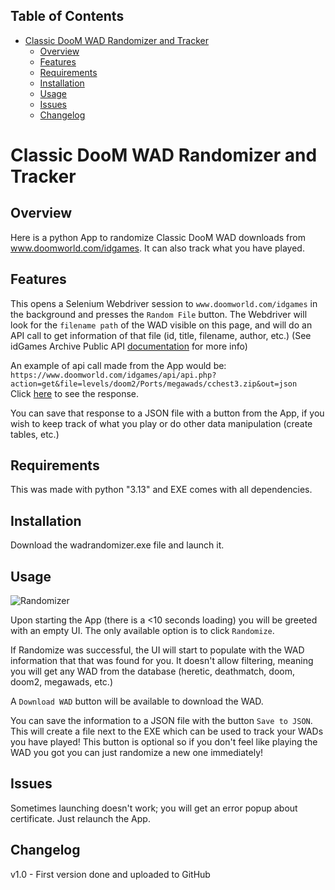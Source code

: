 ## Table of Contents
- [Classic DooM WAD Randomizer and Tracker](#classic-doom-wad-randomizer-and-tracker)
  - [Overview](#overview)
  - [Features](#features)
  - [Requirements](#requirements)
  - [Installation](#installation)
  - [Usage](#usage)
  - [Issues](#issues)
  - [Changelog](#changelog)

# Classic DooM WAD Randomizer and Tracker

## Overview

Here is a python App to randomize Classic DooM WAD downloads from www.doomworld.com/idgames. It can also track what you have played.

## Features

This opens a Selenium Webdriver session to `www.doomworld.com/idgames` in the background and presses the `Random File` button. The Webdriver will look for the `filename path` of the WAD visible on this page, and will do an API call to get information of that file (id, title, filename, author, etc.) (See idGames Archive Public API [documentation](https://www.doomworld.com/idgames/api/) for more info)

An example of api call made from the App would be: <br>
```https://www.doomworld.com/idgames/api/api.php?action=get&file=levels/doom2/Ports/megawads/cchest3.zip&out=json```<br>
Click [here](https://www.doomworld.com/idgames/api/api.php?action=get&file=levels/doom2/Ports/megawads/cchest3.zip&out=json) to see the response.

You can save that response to a JSON file with a button from the App, if you wish to keep track of what you play or do other data manipulation (create tables, etc.)

## Requirements

This was made with python "3.13" and EXE comes with all dependencies.

## Installation

Download the wadrandomizer.exe file and launch it.

## Usage

![Randomizer](.doc/randomizer.png)

Upon starting the App (there is a <10 seconds loading) you will be greeted with an empty UI.
The only available option is to click `Randomize`.

If Randomize was successful, the UI will start to populate with the WAD information that that was found for you.
It doesn't allow filtering, meaning you will get any WAD from the database (heretic, deathmatch, doom, doom2, megawads, etc.)

A `Download WAD` button will be available to download the WAD.

You can save the information to a JSON file with the button `Save to JSON`.
This will create a file next to the EXE which can be used to track your WADs you have played! This button is optional so if you don't feel like playing the WAD you got you can just randomize a new one immediately!

## Issues

Sometimes launching doesn't work; you will get an error popup about certificate. Just relaunch the App.

## Changelog

v1.0 - First version done and uploaded to GitHub<br>
